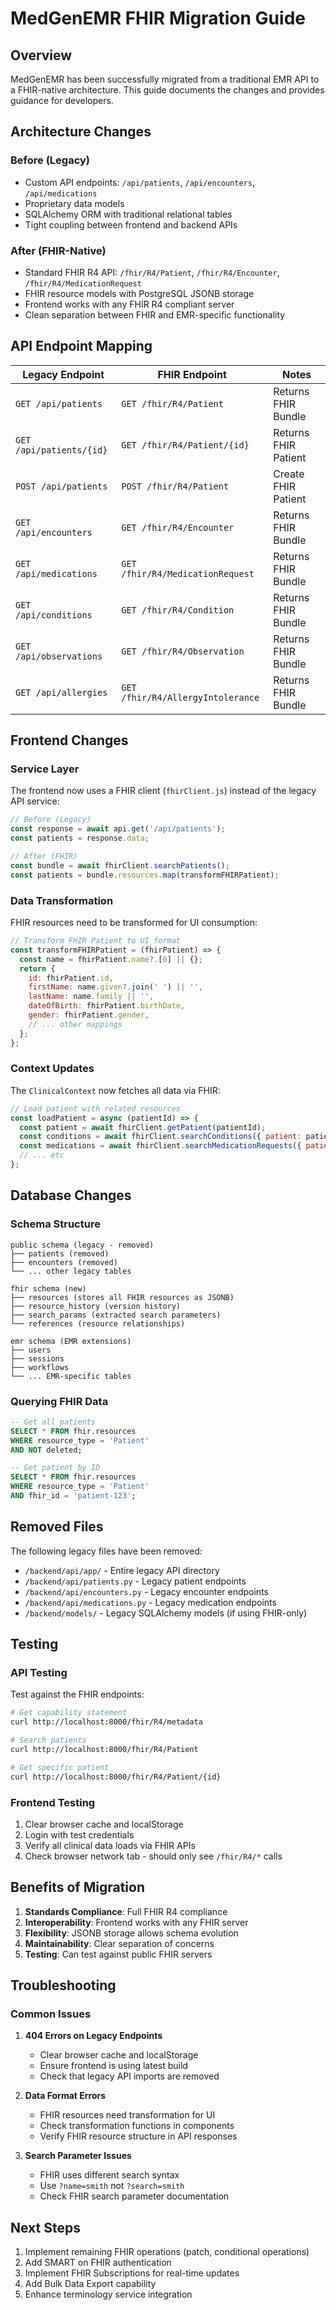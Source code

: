 # MedGenEMR FHIR Migration Guide

## Overview

MedGenEMR has been successfully migrated from a traditional EMR API to a FHIR-native architecture. This guide documents the changes and provides guidance for developers.

## Architecture Changes

### Before (Legacy)
- Custom API endpoints: `/api/patients`, `/api/encounters`, `/api/medications`
- Proprietary data models
- SQLAlchemy ORM with traditional relational tables
- Tight coupling between frontend and backend APIs

### After (FHIR-Native)
- Standard FHIR R4 API: `/fhir/R4/Patient`, `/fhir/R4/Encounter`, `/fhir/R4/MedicationRequest`
- FHIR resource models with PostgreSQL JSONB storage
- Frontend works with any FHIR R4 compliant server
- Clean separation between FHIR and EMR-specific functionality

## API Endpoint Mapping

| Legacy Endpoint | FHIR Endpoint | Notes |
|-----------------|---------------|-------|
| `GET /api/patients` | `GET /fhir/R4/Patient` | Returns FHIR Bundle |
| `GET /api/patients/{id}` | `GET /fhir/R4/Patient/{id}` | Returns FHIR Patient |
| `POST /api/patients` | `POST /fhir/R4/Patient` | Create FHIR Patient |
| `GET /api/encounters` | `GET /fhir/R4/Encounter` | Returns FHIR Bundle |
| `GET /api/medications` | `GET /fhir/R4/MedicationRequest` | Returns FHIR Bundle |
| `GET /api/conditions` | `GET /fhir/R4/Condition` | Returns FHIR Bundle |
| `GET /api/observations` | `GET /fhir/R4/Observation` | Returns FHIR Bundle |
| `GET /api/allergies` | `GET /fhir/R4/AllergyIntolerance` | Returns FHIR Bundle |

## Frontend Changes

### Service Layer
The frontend now uses a FHIR client (`fhirClient.js`) instead of the legacy API service:

```javascript
// Before (Legacy)
const response = await api.get('/api/patients');
const patients = response.data;

// After (FHIR)
const bundle = await fhirClient.searchPatients();
const patients = bundle.resources.map(transformFHIRPatient);
```

### Data Transformation
FHIR resources need to be transformed for UI consumption:

```javascript
// Transform FHIR Patient to UI format
const transformFHIRPatient = (fhirPatient) => {
  const name = fhirPatient.name?.[0] || {};
  return {
    id: fhirPatient.id,
    firstName: name.given?.join(' ') || '',
    lastName: name.family || '',
    dateOfBirth: fhirPatient.birthDate,
    gender: fhirPatient.gender,
    // ... other mappings
  };
};
```

### Context Updates
The `ClinicalContext` now fetches all data via FHIR:

```javascript
// Load patient with related resources
const loadPatient = async (patientId) => {
  const patient = await fhirClient.getPatient(patientId);
  const conditions = await fhirClient.searchConditions({ patient: patientId });
  const medications = await fhirClient.searchMedicationRequests({ patient: patientId });
  // ... etc
};
```

## Database Changes

### Schema Structure
```
public schema (legacy - removed)
├── patients (removed)
├── encounters (removed)
└── ... other legacy tables

fhir schema (new)
├── resources (stores all FHIR resources as JSONB)
├── resource_history (version history)
├── search_params (extracted search parameters)
└── references (resource relationships)

emr schema (EMR extensions)
├── users
├── sessions
├── workflows
└── ... EMR-specific tables
```

### Querying FHIR Data
```sql
-- Get all patients
SELECT * FROM fhir.resources 
WHERE resource_type = 'Patient' 
AND NOT deleted;

-- Get patient by ID
SELECT * FROM fhir.resources 
WHERE resource_type = 'Patient' 
AND fhir_id = 'patient-123';
```

## Removed Files

The following legacy files have been removed:
- `/backend/api/app/` - Entire legacy API directory
- `/backend/api/patients.py` - Legacy patient endpoints
- `/backend/api/encounters.py` - Legacy encounter endpoints
- `/backend/api/medications.py` - Legacy medication endpoints
- `/backend/models/` - Legacy SQLAlchemy models (if using FHIR-only)

## Testing

### API Testing
Test against the FHIR endpoints:

```bash
# Get capability statement
curl http://localhost:8000/fhir/R4/metadata

# Search patients
curl http://localhost:8000/fhir/R4/Patient

# Get specific patient
curl http://localhost:8000/fhir/R4/Patient/{id}
```

### Frontend Testing
1. Clear browser cache and localStorage
2. Login with test credentials
3. Verify all clinical data loads via FHIR APIs
4. Check browser network tab - should only see `/fhir/R4/*` calls

## Benefits of Migration

1. **Standards Compliance**: Full FHIR R4 compliance
2. **Interoperability**: Frontend works with any FHIR server
3. **Flexibility**: JSONB storage allows schema evolution
4. **Maintainability**: Clear separation of concerns
5. **Testing**: Can test against public FHIR servers

## Troubleshooting

### Common Issues

1. **404 Errors on Legacy Endpoints**
   - Clear browser cache and localStorage
   - Ensure frontend is using latest build
   - Check that legacy API imports are removed

2. **Data Format Errors**
   - FHIR resources need transformation for UI
   - Check transformation functions in components
   - Verify FHIR resource structure in API responses

3. **Search Parameter Issues**
   - FHIR uses different search syntax
   - Use `?name=smith` not `?search=smith`
   - Check FHIR search parameter documentation

## Next Steps

1. Implement remaining FHIR operations (patch, conditional operations)
2. Add SMART on FHIR authentication
3. Implement FHIR Subscriptions for real-time updates
4. Add Bulk Data Export capability
5. Enhance terminology service integration